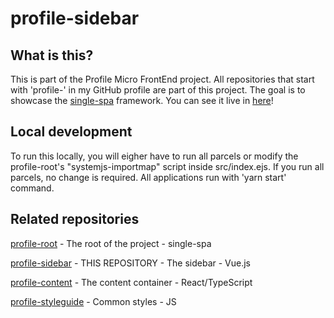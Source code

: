 # profile-sidebar

## What is this?

This is part of the Profile Micro FrontEnd project. All repositories that start with 'profile-' in my GitHub profile are part of this project. The goal is to showcase the [single-spa](https://single-spa.js.org/) framework. You can see it live in [here](https://watanabethedev.com/)!

## Local development

To run this locally, you will eigher have to run all parcels or modify the profile-root's "systemjs-importmap" script inside src/index.ejs. If you run all parcels, no change is required. All applications run with 'yarn start' command.

## Related repositories

[profile-root](https://github.com/vmwatanabe/profile-root) - The root of the project - single-spa

[profile-sidebar](https://github.com/vmwatanabe/profile-sidebar) - THIS REPOSITORY - The sidebar - Vue.js

[profile-content](https://github.com/vmwatanabe/profile-content) - The content container - React/TypeScript

[profile-styleguide](https://github.com/vmwatanabe/profile-styleguide) - Common styles - JS
